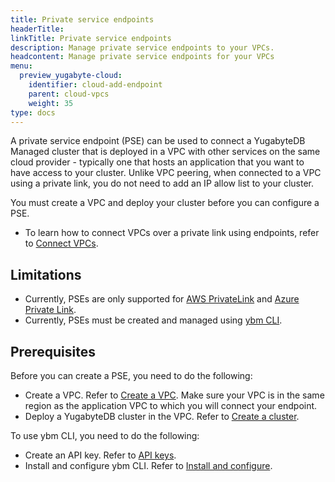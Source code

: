 ```yaml
---
title: Private service endpoints
headerTitle:
linkTitle: Private service endpoints
description: Manage private service endpoints to your VPCs.
headcontent: Manage private service endpoints for your VPCs
menu:
  preview_yugabyte-cloud:
    identifier: cloud-add-endpoint
    parent: cloud-vpcs
    weight: 35
type: docs
---
```


A private service endpoint (PSE) can be used to connect a YugabyteDB Managed cluster that is deployed in a VPC with other services on the same cloud provider - typically one that hosts an application that you want to have access to your cluster. Unlike VPC peering, when connected to a VPC using a private link, you do not need to add an IP allow list to your cluster.

You must create a VPC and deploy your cluster before you can configure a PSE.

- To learn how to connect VPCs over a private link using endpoints, refer to [Connect VPCs](../managed-endpoint-aws/).

## Limitations

- Currently, PSEs are only supported for [AWS PrivateLink](https://docs.aws.amazon.com/vpc/latest/privatelink/what-is-privatelink.html) and [Azure Private Link](https://learn.microsoft.com/en-us/azure/private-link/).
- Currently, PSEs must be created and managed using [ybm CLI](../../../managed-automation/managed-cli/).

## Prerequisites

Before you can create a PSE, you need to do the following:

- Create a VPC. Refer to [Create a VPC](../cloud-add-vpc/#create-a-vpc). Make sure your VPC is in the same region as the application VPC to which you will connect your endpoint.
- Deploy a YugabyteDB cluster in the VPC. Refer to [Create a cluster](../../create-clusters/).

To use ybm CLI, you need to do the following:

- Create an API key. Refer to [API keys](../../../managed-automation/managed-apikeys/).
- Install and configure ybm CLI. Refer to [Install and configure](../../../managed-automation/managed-cli/managed-cli-overview/).
